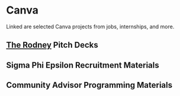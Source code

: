 # Canva
Linked are selected Canva projects from jobs, internships, and more.

## [The Rodney](https://www.google.com/maps/place/The+Rodney+Apartments/@34.1106444,-118.2922362,17z/data=!3m1!4b1!4m6!3m5!1s0x80c2c111dd4b889d:0x51d8c58f5201c5b6!8m2!3d34.11064!4d-118.2896613!16s%2Fg%2F11rv0l1030?entry=ttu) Pitch Decks

## Sigma Phi Epsilon Recruitment Materials

## Community Advisor Programming Materials
